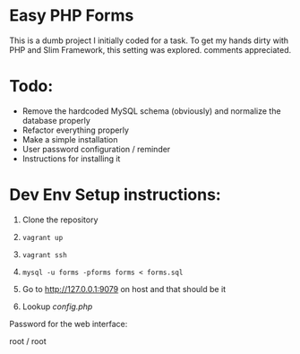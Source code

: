 # Easy PHP Forms

This is a dumb project I initially coded for a task.
To get my hands dirty with PHP and Slim Framework, this setting was explored.
comments appreciated.

# Todo:

- Remove the hardcoded MySQL schema (obviously) and normalize the database properly
- Refactor everything properly
- Make a simple installation 
- User password configuration / reminder
- Instructions for installing it


# Dev Env Setup instructions:

1. Clone the repository
2. `vagrant up`
3. `vagrant ssh`
4. `mysql -u forms -pforms forms < forms.sql`
5. Go to http://127.0.0.1:9079 on host and that should be it

6. Lookup *config.php*

Password for the web interface: 

root / root
